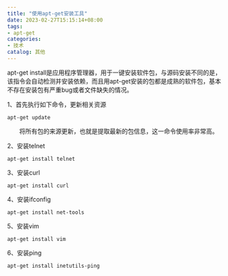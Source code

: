 ```yaml
---
title: "使用apt-get安装工具"
date: 2023-02-27T15:15:14+08:00
tags:
- apt-get
categories:
- 技术
catalog: 其他
---
```


apt-get install是应用程序管理器，用于一键安装软件包，与源码安装不同的是，该指令会自动检测并安装依赖，而且用apt-get安装的包都是成熟的软件包，基本不存在安装包有严重bug或者文件缺失的情况。

1、首先执行如下命令，更新相关资源

```
apt-get update
```

  将所有包的来源更新，也就是提取最新的包信息，这一命令使用率非常高。

2、安装telnet

```
apt-get install telnet
```

3、安装curl

```
apt-get install curl
```

4、安装ifconfig

```
apt-get install net-tools
```

5、安装vim

```
apt-get install vim
```

6、安装ping

```
apt-get install inetutils-ping
```

